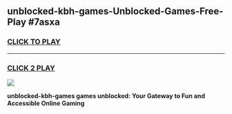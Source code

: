 
## unblocked-kbh-games-Unblocked-Games-Free-Play #7asxa
<h3>
<a href="https://us.freeplayer.one?title=unblocked-kbh-games&ref=9M">CLICK TO PLAY</a></h3>
<hr>

<h3>
<a href="https://us.freeplayer.one?title=unblocked-kbh-games&ref=9M">CLICK 2 PLAY</a>
  
</h3>

<a href="https://us.freeplayer.one?title=unblocked-kbh-games&ref=9M"><img src="https://clearcache.store/games.png"></a>


**unblocked-kbh-games games unblocked: Your Gateway to Fun and Accessible Online Gaming**
